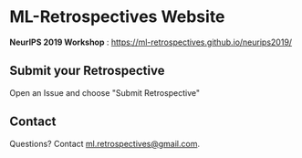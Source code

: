 # ML-Retrospectives Website

**NeurIPS 2019 Workshop** : https://ml-retrospectives.github.io/neurips2019/

## Submit your Retrospective

Open an Issue and choose "Submit Retrospective"

## Contact

Questions? Contact ml.retrospectives@gmail.com.




